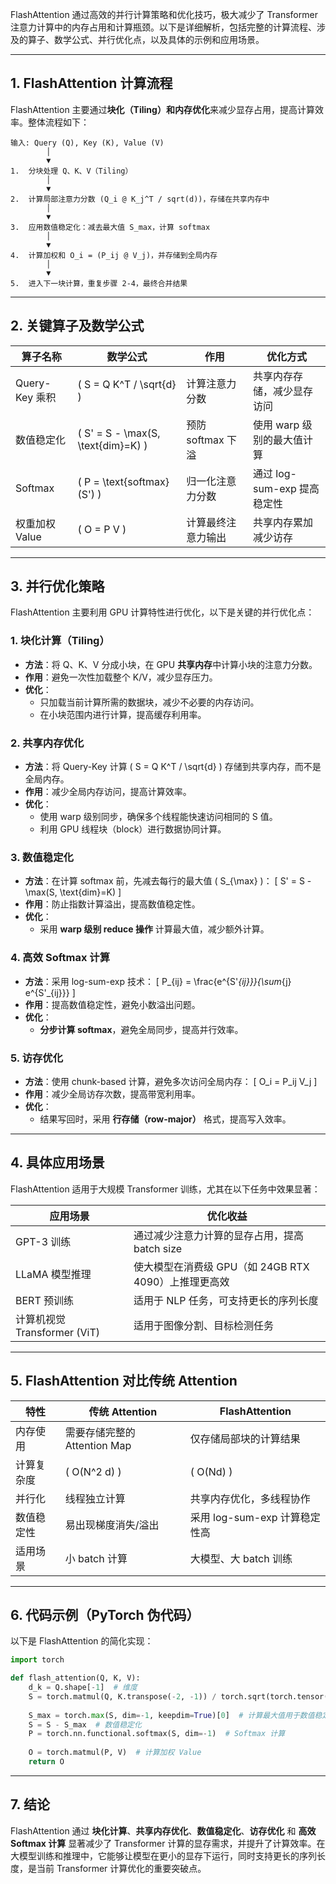 FlashAttention 通过高效的并行计算策略和优化技巧，极大减少了 Transformer 注意力计算中的内存占用和计算瓶颈。以下是详细解析，包括完整的计算流程、涉及的算子、数学公式、并行优化点，以及具体的示例和应用场景。

---

## **1. FlashAttention 计算流程**

FlashAttention 主要通过**块化（Tiling）**和**内存优化**来减少显存占用，提高计算效率。整体流程如下：

```plaintext
输入: Query (Q), Key (K), Value (V)
        │
        ▼
1.  分块处理 Q、K、V（Tiling）
        │
        ▼
2.  计算局部注意力分数 (Q_i @ K_j^T / sqrt(d))，存储在共享内存中
        │
        ▼
3.  应用数值稳定化：减去最大值 S_max，计算 softmax
        │
        ▼
4.  计算加权和 O_i = (P_ij @ V_j)，并存储到全局内存
        │
        ▼
5.  进入下一块计算，重复步骤 2-4，最终合并结果
```

---

## **2. 关键算子及数学公式**

| **算子名称** | **数学公式** | **作用** | **优化方式** |
|-------------|-------------|----------|-------------|
| Query-Key 乘积 | \( S = Q K^T / \sqrt{d} \) | 计算注意力分数 | 共享内存存储，减少显存访问 |
| 数值稳定化 | \( S' = S - \max(S, \text{dim}=K) \) | 预防 softmax 下溢 | 使用 warp 级别的最大值计算 |
| Softmax | \( P = \text{softmax}(S') \) | 归一化注意力分数 | 通过 log-sum-exp 提高稳定性 |
| 权重加权 Value | \( O = P V \) | 计算最终注意力输出 | 共享内存累加减少访存 |

---

## **3. 并行优化策略**

FlashAttention 主要利用 GPU 计算特性进行优化，以下是关键的并行优化点：

### **1. 块化计算（Tiling）**
- **方法**：将 Q、K、V 分成小块，在 GPU **共享内存**中计算小块的注意力分数。
- **作用**：避免一次性加载整个 K/V，减少显存压力。
- **优化**：
  - 只加载当前计算所需的数据块，减少不必要的内存访问。
  - 在小块范围内进行计算，提高缓存利用率。

### **2. 共享内存优化**
- **方法**：将 Query-Key 计算 \( S = Q K^T / \sqrt{d} \) 存储到共享内存，而不是全局内存。
- **作用**：减少全局内存访问，提高计算效率。
- **优化**：
  - 使用 warp 级别同步，确保多个线程能快速访问相同的 S 值。
  - 利用 GPU 线程块（block）进行数据协同计算。

### **3. 数值稳定化**
- **方法**：在计算 softmax 前，先减去每行的最大值 \( S_{\max} \)：
  \[
  S' = S - \max(S, \text{dim}=K)
  \]
- **作用**：防止指数计算溢出，提高数值稳定性。
- **优化**：
  - 采用 **warp 级别 reduce 操作** 计算最大值，减少额外计算。

### **4. 高效 Softmax 计算**
- **方法**：采用 log-sum-exp 技术：
  \[
  P_{ij} = \frac{e^{S'_{ij}}}{\sum_{j} e^{S'_{ij}}}
  \]
- **作用**：提高数值稳定性，避免小数溢出问题。
- **优化**：
  - **分步计算 softmax**，避免全局同步，提高并行效率。

### **5. 访存优化**
- **方法**：使用 chunk-based 计算，避免多次访问全局内存：
  \[
  O_i = P_ij V_j
  \]
- **作用**：减少全局访存次数，提高带宽利用率。
- **优化**：
  - 结果写回时，采用 **行存储（row-major）** 格式，提高写入效率。

---

## **4. 具体应用场景**
FlashAttention 适用于大规模 Transformer 训练，尤其在以下任务中效果显著：

| **应用场景** | **优化收益** |
|-------------|-------------|
| GPT-3 训练 | 通过减少注意力计算的显存占用，提高 batch size |
| LLaMA 模型推理 | 使大模型在消费级 GPU（如 24GB RTX 4090）上推理更高效 |
| BERT 预训练 | 适用于 NLP 任务，可支持更长的序列长度 |
| 计算机视觉 Transformer (ViT) | 适用于图像分割、目标检测任务 |

---

## **5. FlashAttention 对比传统 Attention**
| **特性** | **传统 Attention** | **FlashAttention** |
|----------|------------------|-------------------|
| 内存使用 | 需要存储完整的 Attention Map | 仅存储局部块的计算结果 |
| 计算复杂度 | \( O(N^2 d) \) | \( O(Nd) \) |
| 并行化 | 线程独立计算 | 共享内存优化，多线程协作 |
| 数值稳定性 | 易出现梯度消失/溢出 | 采用 log-sum-exp 计算稳定性高 |
| 适用场景 | 小 batch 计算 | 大模型、大 batch 训练 |

---

## **6. 代码示例（PyTorch 伪代码）**
以下是 FlashAttention 的简化实现：

```python
import torch

def flash_attention(Q, K, V):
    d_k = Q.shape[-1]  # 维度
    S = torch.matmul(Q, K.transpose(-2, -1)) / torch.sqrt(torch.tensor(d_k))  # 计算 QK^T / sqrt(d)
    
    S_max = torch.max(S, dim=-1, keepdim=True)[0]  # 计算最大值用于数值稳定化
    S = S - S_max  # 数值稳定化
    P = torch.nn.functional.softmax(S, dim=-1)  # Softmax 计算
    
    O = torch.matmul(P, V)  # 计算加权 Value
    return O
```

---

## **7. 结论**
FlashAttention 通过 **块化计算**、**共享内存优化**、**数值稳定化**、**访存优化** 和 **高效 Softmax 计算** 显著减少了 Transformer 计算的显存需求，并提升了计算效率。在大模型训练和推理中，它能够让模型在更小的显存下运行，同时支持更长的序列长度，是当前 Transformer 计算优化的重要突破点。